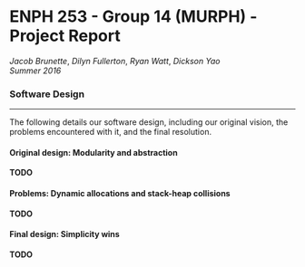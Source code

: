 # ENPH 253 - Group 14 (MURPH) - Project Report
*Jacob Brunette*, *Dilyn Fullerton*, *Ryan Watt*, *Dickson Yao*  
*Summer 2016*

### Software Design
---
The following details our software design, including our original
vision, the problems encountered with it, and the final resolution.

#### Original design: Modularity and abstraction
**TODO**

#### Problems: Dynamic allocations and stack-heap collisions
**TODO**

#### Final design: Simplicity wins
**TODO**
